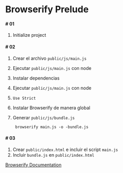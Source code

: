 Browserify Prelude
==================

#### # 01
1. Initialize project

#### # 02
1. Crear el archivo `public/js/main.js`
2. Ejecutar `public/js/main.js` con node
3. Instalar dependencias
4. Ejecutar `public/js/main.js` con node
5. `Use Strict`
5. Instalar Browserify de manera global
6. Generar `public/js/bundle.js`

        browserify main.js -o -bundle.js

#### # 03
1. Crear `public/index.html` e incluir el script `main.js`
2. Incluir `bundle.js` en `public/index.html`


[Browserify Documentation](https://www.google.com)
